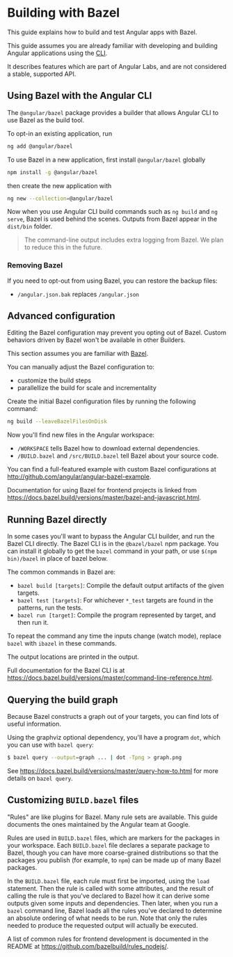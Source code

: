 # Building with Bazel

This guide explains how to build and test Angular apps with Bazel.


<div class="alert is-helpful">

This guide assumes you are already familiar with developing and building Angular applications using the [CLI](cli).

It describes features which are part of Angular Labs, and are not considered a stable, supported API.

</div>

## Using Bazel with the Angular CLI

The `@angular/bazel` package provides a builder that allows Angular CLI to use Bazel as the build tool.

To opt-in an existing application, run

```sh
ng add @angular/bazel
```

To use Bazel in a new application, first install `@angular/bazel` globally

```sh
npm install -g @angular/bazel
```

then create the new application with

```sh
ng new --collection=@angular/bazel
```

Now when you use Angular CLI build commands such as `ng build` and `ng serve`,
Bazel is used behind the scenes.
Outputs from Bazel appear in the `dist/bin` folder.

> The command-line output includes extra logging from Bazel.
> We plan to reduce this in the future.

### Removing Bazel

If you need to opt-out from using Bazel, you can restore the backup files:

- `/angular.json.bak` replaces `/angular.json`

## Advanced configuration

<div class="alert is-helpful">

Editing the Bazel configuration may prevent you opting out of Bazel.
Custom behaviors driven by Bazel won't be available in other Builders.

This section assumes you are familiar with [Bazel](https://docs.bazel.build).

</div>

You can manually adjust the Bazel configuration to:

* customize the build steps
* parallellize the build for scale and incrementality

Create the initial Bazel configuration files by running the following command:

```sh
ng build --leaveBazelFilesOnDisk
```

Now you'll find new files in the Angular workspace:

* `/WORKSPACE` tells Bazel how to download external dependencies.
* `/BUILD.bazel` and `/src/BUILD.bazel` tell Bazel about your source code.

You can find a full-featured example with custom Bazel configurations at http://github.com/angular/angular-bazel-example.

Documentation for using Bazel for frontend projects is linked from https://docs.bazel.build/versions/master/bazel-and-javascript.html.



## Running Bazel directly

In some cases you'll want to bypass the Angular CLI builder, and run the Bazel CLI directly.
The Bazel CLI is in the `@bazel/bazel` npm package.
You can install it globally to get the `bazel` command in your path, or use `$(npm bin)/bazel` in place of bazel below.

The common commands in Bazel are:

* `bazel build [targets]`: Compile the default output artifacts of the given targets.
* `bazel test [targets]`: For whichever `*_test` targets are found in the patterns, run the tests.
* `bazel run [target]`: Compile the program represented by target, and then run it.

To repeat the command any time the inputs change (watch mode), replace `bazel` with `ibazel` in these commands.

The output locations are printed in the output.

Full documentation for the Bazel CLI is at https://docs.bazel.build/versions/master/command-line-reference.html.


## Querying the build graph

Because Bazel constructs a graph out of your targets, you can find lots of useful information.

Using the graphviz optional dependency, you'll have a program `dot`, which you can use with `bazel query`:

```bash
$ bazel query --output=graph ... | dot -Tpng > graph.png
```

See https://docs.bazel.build/versions/master/query-how-to.html for more details on `bazel query`.


## Customizing `BUILD.bazel` files

"Rules" are like plugins for Bazel. Many rule sets are available. This guide documents the ones maintained by the Angular team at Google.

Rules are used in `BUILD.bazel` files, which are markers for the packages in your workspace. Each `BUILD.bazel` file declares a separate package to Bazel, though you can have more coarse-grained distributions so that the packages you publish (for example, to `npm`) can be made up of many Bazel packages.

In the `BUILD.bazel` file, each rule must first be imported, using the `load` statement. Then the rule is called with some attributes, and the result of calling the rule is that you've declared to Bazel how it can derive some outputs given some inputs and dependencies. Then later, when you run a `bazel` command line, Bazel loads all the rules you've declared to determine an absolute ordering of what needs to be run. Note that only the rules needed to produce the requested output will actually be executed.

A list of common rules for frontend development is documented in the README at https://github.com/bazelbuild/rules_nodejs/.
